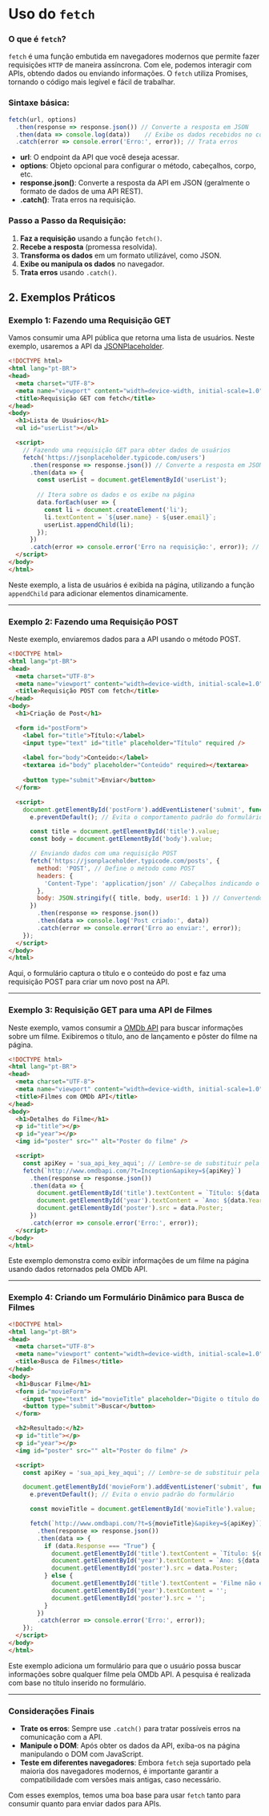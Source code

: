 # Uso do `fetch`

### **O que é `fetch`?**

`fetch` é uma função embutida em navegadores modernos que permite fazer requisições `HTTP` de maneira assíncrona. Com ele, podemos interagir com APIs, obtendo dados ou enviando informações. O `fetch` utiliza Promises, tornando o código mais legível e fácil de trabalhar.

### **Sintaxe básica:**

```javascript
fetch(url, options)
  .then(response => response.json()) // Converte a resposta em JSON
  .then(data => console.log(data))    // Exibe os dados recebidos no console
  .catch(error => console.error('Erro:', error)); // Trata erros
```

- **url**: O endpoint da API que você deseja acessar.
- **options**: Objeto opcional para configurar o método, cabeçalhos, corpo, etc.
- **response.json()**: Converte a resposta da API em JSON (geralmente o formato de dados de uma API REST).
- **.catch()**: Trata erros na requisição.

### **Passo a Passo da Requisição:**

1. **Faz a requisição** usando a função `fetch()`.
2. **Recebe a resposta** (promessa resolvida).
3. **Transforma os dados** em um formato utilizável, como JSON.
4. **Exibe ou manipula os dados** no navegador.
5. **Trata erros** usando `.catch()`.

## 2. Exemplos Práticos

### Exemplo 1: Fazendo uma Requisição GET

Vamos consumir uma API pública que retorna uma lista de usuários. Neste exemplo, usaremos a API da [JSONPlaceholder](https://jsonplaceholder.typicode.com).

```html
<!DOCTYPE html>
<html lang="pt-BR">
<head>
  <meta charset="UTF-8">
  <meta name="viewport" content="width=device-width, initial-scale=1.0">
  <title>Requisição GET com fetch</title>
</head>
<body>
  <h1>Lista de Usuários</h1>
  <ul id="userList"></ul>

  <script>
    // Fazendo uma requisição GET para obter dados de usuários
    fetch('https://jsonplaceholder.typicode.com/users')
      .then(response => response.json()) // Converte a resposta em JSON
      .then(data => {
        const userList = document.getElementById('userList');
        
        // Itera sobre os dados e os exibe na página
        data.forEach(user => {
          const li = document.createElement('li');
          li.textContent = `${user.name} - ${user.email}`;
          userList.appendChild(li);
        });
      })
      .catch(error => console.error('Erro na requisição:', error)); // Tratamento de erros
  </script>
</body>
</html>
```

Neste exemplo, a lista de usuários é exibida na página, utilizando a função `appendChild` para adicionar elementos dinamicamente.

---

### Exemplo 2: Fazendo uma Requisição POST

Neste exemplo, enviaremos dados para a API usando o método POST.

```html
<!DOCTYPE html>
<html lang="pt-BR">
<head>
  <meta charset="UTF-8">
  <meta name="viewport" content="width=device-width, initial-scale=1.0">
  <title>Requisição POST com fetch</title>
</head>
<body>
  <h1>Criação de Post</h1>

  <form id="postForm">
    <label for="title">Título:</label>
    <input type="text" id="title" placeholder="Título" required />
    
    <label for="body">Conteúdo:</label>
    <textarea id="body" placeholder="Conteúdo" required></textarea>
    
    <button type="submit">Enviar</button>
  </form>

  <script>
    document.getElementById('postForm').addEventListener('submit', function (e) {
      e.preventDefault(); // Evita o comportamento padrão do formulário

      const title = document.getElementById('title').value;
      const body = document.getElementById('body').value;

      // Enviando dados com uma requisição POST
      fetch('https://jsonplaceholder.typicode.com/posts', {
        method: 'POST', // Define o método como POST
        headers: {
          'Content-Type': 'application/json' // Cabeçalhos indicando o formato dos dados enviados
        },
        body: JSON.stringify({ title, body, userId: 1 }) // Convertendo o objeto para JSON
      })
        .then(response => response.json())
        .then(data => console.log('Post criado:', data))
        .catch(error => console.error('Erro ao enviar:', error));
    });
  </script>
</body>
</html>
```

Aqui, o formulário captura o título e o conteúdo do post e faz uma requisição POST para criar um novo post na API.

---

### Exemplo 3: Requisição GET para uma API de Filmes

Neste exemplo, vamos consumir a [OMDb API](http://www.omdbapi.com/) para buscar informações sobre um filme. Exibiremos o título, ano de lançamento e pôster do filme na página.

```html
<!DOCTYPE html>
<html lang="pt-BR">
<head>
  <meta charset="UTF-8">
  <meta name="viewport" content="width=device-width, initial-scale=1.0">
  <title>Filmes com OMDb API</title>
</head>
<body>
  <h1>Detalhes do Filme</h1>
  <p id="title"></p>
  <p id="year"></p>
  <img id="poster" src="" alt="Poster do filme" />

  <script>
    const apiKey = 'sua_api_key_aqui'; // Lembre-se de substituir pela sua chave de API
    fetch(`http://www.omdbapi.com/?t=Inception&apikey=${apiKey}`)
      .then(response => response.json())
      .then(data => {
        document.getElementById('title').textContent = `Título: ${data.Title}`;
        document.getElementById('year').textContent = `Ano: ${data.Year}`;
        document.getElementById('poster').src = data.Poster;
      })
      .catch(error => console.error('Erro:', error));
  </script>
</body>
</html>
```

Este exemplo demonstra como exibir informações de um filme na página usando dados retornados pela OMDb API.

---

### Exemplo 4: Criando um Formulário Dinâmico para Busca de Filmes

```html
<!DOCTYPE html>
<html lang="pt-BR">
<head>
  <meta charset="UTF-8">
  <meta name="viewport" content="width=device-width, initial-scale=1.0">
  <title>Busca de Filmes</title>
</head>
<body>
  <h1>Buscar Filme</h1>
  <form id="movieForm">
    <input type="text" id="movieTitle" placeholder="Digite o título do filme" required />
    <button type="submit">Buscar</button>
  </form>

  <h2>Resultado:</h2>
  <p id="title"></p>
  <p id="year"></p>
  <img id="poster" src="" alt="Poster do filme" />

  <script>
    const apiKey = 'sua_api_key_aqui'; // Lembre-se de substituir pela sua chave de API

    document.getElementById('movieForm').addEventListener('submit', function (e) {
      e.preventDefault(); // Evita o envio padrão do formulário

      const movieTitle = document.getElementById('movieTitle').value;

      fetch(`http://www.omdbapi.com/?t=${movieTitle}&apikey=${apiKey}`)
        .then(response => response.json())
        .then(data => {
          if (data.Response === "True") {
            document.getElementById('title').textContent = `Título: ${data.Title}`;
            document.getElementById('year').textContent = `Ano: ${data.Year}`;
            document.getElementById('poster').src = data.Poster;
          } else {
            document.getElementById('title').textContent = 'Filme não encontrado';
            document.getElementById('year').textContent = '';
            document.getElementById('poster').src = '';
          }
        })
        .catch(error => console.error('Erro:', error));
    });
  </script>
</body>
</html>
```

Este exemplo adiciona um formulário para que o usuário possa buscar informações sobre qualquer filme pela OMDb API. A pesquisa é realizada com base no título inserido no formulário.

---

### Considerações Finais

- **Trate os erros**: Sempre use `.catch()` para tratar possíveis erros na comunicação com a API.
- **Manipule o DOM**: Após obter os dados da API, exiba-os na página manipulando o DOM com JavaScript.
- **Teste em diferentes navegadores**: Embora `fetch` seja suportado pela maioria dos navegadores modernos, é importante garantir a compatibilidade com versões mais antigas, caso necessário.

Com esses exemplos, temos uma boa base para usar `fetch` tanto para consumir quanto para enviar dados para APIs.
